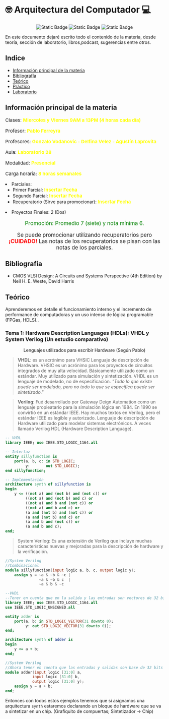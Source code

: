 # 🤓 Arquitectura del Computador 💻


<p align="center"><img alt="Static Badge" src="https://img.shields.io/badge/LIVE-27ae60?style=for-the-badge">
<img alt="Static Badge" src="https://img.shields.io/badge/Hardware%20-%20%231f618d?style=for-the-badge">
<img alt="Static Badge" src="https://img.shields.io/badge/%23Chiqui%20-%20%23a04000?style=for-the-badge">

</p>

En este documento dejaré escrito todo el contenido de la materia, desde teoría, sección de laboratorio, libros,podcast, sugerencias entre otros.

## Indice
* [Información principal de la materia](#información-principal-de-la-materia)
* [Bibliografía](#bibliografía)
* [Teórico](#teórico)
* [Práctico](#practico)
* [Laboratorio](#laboratorio)

## Información principal de la materia

<p align="left" style="font-size:15px;">Clases: <strong style="font-size:15px; color: yellow;">Miercoles y Viernes 9AM a 13PM (4 horas cada día)</strong></p>

<p align="left" style="font-size:15px;">Profesor: <strong style="font-size:15px; color:yellow;">Pablo Ferreyra</strong></p>

<p align="left" style="font-size:15px;">Profesores: <strong style="font-size:15px; color:yellow;">Gonzalo Vodanovic - Delfina Velez - Agustín Laprovita </strong></p>

<p align="left" style="font-size:15px;">Aula: <strong style="font-size:15px; color:yellow;">Laboratorio 28</strong></p>


<p align="left" style="font-size:15px;">Modalidad: <strong style="font-size:15px; color:yellow;">Presencial</strong></p>

<p align="left" style="font-size:15px;">Carga horaria: <strong style="font-size:15px; color:yellow;">8 horas semanales</strong></p>

<p align="left" style="font-size:15px;"><li>Parciales:<ul>
        <li>Primer Parcial: <strong style="font-size:15px; color:yellow;">Insertar Fecha</strong></li>
        <li>Segundo Parcial: <strong style="font-size:15px; color:yellow;">Insertar Fecha</strong></li>
        <li>Recuperatorio (Sirve para promocionar): <strong style="font-size:15px; color:yellow;">Insertar Fecha</strong></li>
        </ul>
</p>

<p align="left" style="font-size:15px;"><li> Proyectos Finales: 2 (Dos)</p>


<p align="center" style="font-size:17px; color:green;">Promoción: Promedio 7 (siete) y nota mínima 6.
</p>

<p align="center" style="font-size:17px;">
Se puede promocionar utilizando recuperatorios pero <strong style="color:red">¡CUIDADO!</strong> Las notas de los recuperatorios se pisan con las notas de los parciales.
</p>


## Bibliografía

- CMOS VLSI Design: A Circuits and Systems Perspective (4th Edition) by Neil H. E. Weste, David Harris

## Teórico
Aprenderemos en detalle el funcionamiento interno y el incremento de performance de computadoras y un uso intenso de lógica programable (FPGas, HDLS)..

### Tema 1: Hardware Description Languages (HDLs): VHDL y System Verilog (Un estudio comparativo)

<p align="center">Lenguajes utilizados para escribir Hardware (Según Pablo)
</p>

> **VHDL**:  es un acrónimo para VHSIC Lenguaje de descripción de Hardware. VHSIC es un acrónimo para los proyectos de circuitos integrados de muy alta velocidad. Básicamente utilizado como un estándar. Muy utilizado para simulación y sintetización. VHDL es un lenguaje de modelado, no de especificación. _"Todo lo que existe puede ser modelado, pero no todo lo que se especifica puede ser sintetizado."_

> **Verilog**: Fué desarrollado por Gateway Deign Automation como un lenguaje propieatario para la simulación lógica en 1984. En 1990 se convirtió en un estándar IEEE. Hay muchos textos en Verilog, pero el estándar IEEE es legible y autorizado. Lenguaje de descripción de Hardware utilizado para modelar sistemas electrónicos. A veces llamado Verilog HDL (Hardware Description Language).

```vhdl
-- VHDL
library IEEE; use IEEE.STD_LOGIC_1164.all

-- Interfaz
entity sillyfunction is
    port(a, b, c: in STD_LOGIC;
         y:       out STD_LOGIC);
end sillyfunction;

-- Implementación
architecture synth of sillyfunction is
begin
    y <= ((not a) and (not b) and (not c)) or
         ((not a) and (not b) and c) or
         ((not a) and b and (not c)) or
         ((not a) and b and c) or
         (a and (not b) and (not c)) or
         (a and (not b) and c) or
         (a and b and (not c)) or
         (a and b and c);
end;
```
> System Verilog: Es una extensión de Verilog que incluye muchas características nuevas y mejoradas para la descripción de hardware y la verificación.

```verilog
//System Verilog
//Combinacional
module sillyfunction(input logic a, b, c, output logic y);
    assign y = ~a & ~b & ~c |
               ~a & ~b & c  |
               ~a & b & ~c
```

```vhdl
--VHDL  
--Tener en cuenta que en la salida y las entradas son vectores de 32 bits
library IEEE; use IEEE.STD_LOGIC_1164.all
use IEEE.STD_LOGIC_UNSIGNED.all

entity adder is
    port(a, b: in STD_LOGIC_VECTOR(31 downto 0);
         y: out STD_LOGIC_VECTOR(31 downto 0));
end;

architecture synth of adder is
begin
    y <= a + b;
end;
```

```verilog
//System Verilog
//Ahora tener en cuenta que las entradas y salidas son base de 32 bits
module adder(input logic [31:0] a, 
            input logic [31:0] b, 
            output logic [31:0] y);
    assign y = a + b;
end;
```

Entonces con todos estos ejemplos tenemos que si asignamos una arquitectura `synth` estaremos declarando un bloque de hardware que se va a sintetizar en un chip. (Grafiquito de compuertas; Sintetizador -> Chip)



